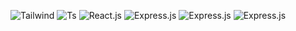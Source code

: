 <img
  src="https://img.shields.io/badge/Sass-CC6699?style=for-the-badge&logo=sass&logoColor=white"
  alt="Tailwind"
/>
<img
  src="https://img.shields.io/badge/TypeScript-007ACC?style=for-the-badge&logo=typescript&logoColor=white"
  alt="Ts"
/>
<img
  src="https://img.shields.io/badge/React-20232A?style=for-the-badge&logo=react&logoColor=61DAFB"
  alt="React.js"
/>
<img
  src="https://img.shields.io/badge/Express.js-404D59?style=for-the-badge"
  alt="Express.js"
/>
<img
  src="https://img.shields.io/badge/MongoDB-4EA94B?style=for-the-badge&logo=mongodb&logoColor=white"
  alt="Express.js"
/>
<img
  src="https://img.shields.io/badge/Node.js-43853D?style=for-the-badge&logo=node.js&logoColor=white"
  alt="Express.js"
/>
